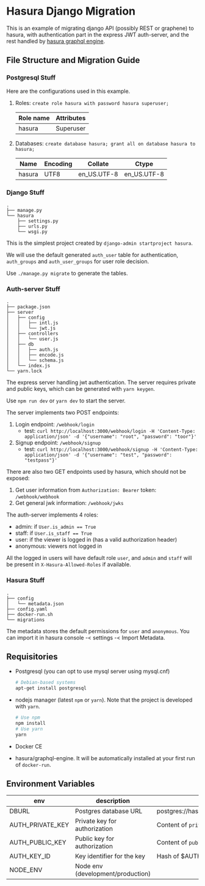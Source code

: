 Hasura Django Migration
==============
This is an example of migrating django API (possibly REST or graphene) to hasura, with authentication part in the express JWT auth-server, and the rest handled by [hasura graphql engine](https://github.com/hasura/graphql-engine).

File Structure and Migration Guide
--------------
### Postgresql Stuff

Here are the configurations used in this example.

1. Roles: `create role hasura with password hasura superuser;`

    | Role name | Attributes |
    |-----------|------------|
    | hasura    | Superuser  |

1. Databases: `create database hasura; grant all on database hasura to hasura;`

    | Name   | Encoding | Collate     | Ctype       |
    |--------|----------|-------------|-------------|
    | hasura | UTF8     | en_US.UTF-8 | en_US.UTF-8 |


### Django Stuff

```
.
├── manage.py
└── hasura
    ├── settings.py
    ├── urls.py
    └── wsgi.py
```

This is the simplest project created by `django-admin startproject hasura`.

We will use the default generated `auth_user` table for authentication, `auth_groups` and `auth_user_groups` for user role decision.

Use `./manage.py migrate` to generate the tables.

### Auth-server Stuff

```
.
├── package.json
├── server
│   ├── config
│   │   ├── intl.js
│   │   └── jwt.js
│   ├── controllers
│   │   └── user.js
│   ├── db
│   │   ├── auth.js
│   │   ├── encode.js
│   │   └── schema.js
│   └── index.js
└── yarn.lock
```

The express server handling jwt authentication. The server requires private and public keys, which can be generated with `yarn keygen`.

Use `npm run dev` or `yarn dev` to start the server.

The server implements two POST endpoints:

1. Login endpoint: `/webhook/login`
    - test: `curl http://localhost:3000/webhook/login -H 'Content-Type: application/json' -d '{"username": "root", "password": "toor"}'`
1. Signup endpoint: `/webhook/signup`
    - test: `curl http://localhost:3000/webhook/signup -H 'Content-Type: application/json' -d '{"username": "test", "password": "testpass"}'`

There are also two GET endpoints used by hasura, which should not be exposed:

1. Get user information from `Authorization: Bearer` token: `/webhook/webhook`
1. Get general jwk information: `/webhook/jwks`

The auth-server implements 4 roles:

- admin: if `User.is_admin == True`
- staff: if `User.is_staff == True`
- user: if the viewer is logged in (has a valid authorization header)
- anonymous: viewers not logged in

All the logged in users will have default role `user`, and `admin` and `staff` will be present in `X-Hasura-Allowed-Roles` if available.

### Hasura Stuff

```
.
├── config
│   └── metadata.json
├── config.yaml
├── docker-run.sh
└── migrations
```

The metadata stores the default permissions for `user` and `anonymous`. You can import it in hasura console -&lt; settings -&lt; Import Metadata.

Requisitories
-----------
- Postgresql (you can opt to use mysql server using mysql.cnf)

    ```bash
    # Debian-based systems
    apt-get install postgresql
    ```

- nodejs manager (latest `npm` or `yarn`). Note that the project is developed with `yarn`.

    ```bash
    # Use npm
    npm install
    # Use yarn
    yarn
    ```

- Docker CE
- hasura/graphql-engine. It will be automatically installed at your first run of `docker-run`.

Environment Variables
--------

| env              | description                       | default                                        |
|------------------|-----------------------------------|------------------------------------------------|
| DBURL            | Postgres database URL             | postgres://hasura:hasura@localhost:5432/hasura |
| AUTH_PRIVATE_KEY | Private key for authorization     | Content of `private.pem`                       |
| AUTH_PUBLIC_KEY  | Public key for authorization      | Content of `public.pem`                        |
| AUTH_KEY_ID      | Key identifier for the key        | Hash of \$AUTH_PUBLIC_KEY                      |
| NODE_ENV         | Node env (development/production) |                                                |
